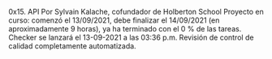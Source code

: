 0x15. API
 Por Sylvain Kalache, cofundador de Holberton School
 Proyecto en curso: comenzó el 13/09/2021, debe finalizar el 14/09/2021 (en aproximadamente 9 horas), ya ha terminado con el 0 % de las tareas.
 Checker se lanzará el 13-09-2021 a las 03:36 p.m.
 Revisión de control de calidad completamente automatizada.